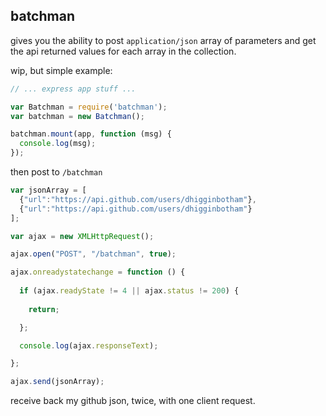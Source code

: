 ## batchman
gives you the ability to post `application/json` array of parameters and get the api returned values for each array in the collection. 

wip, but simple example:

```js
// ... express app stuff ...

var Batchman = require('batchman');
var batchman = new Batchman();

batchman.mount(app, function (msg) {
  console.log(msg);
});
```

then post to `/batchman`

```js
var jsonArray = [
  {"url":"https://api.github.com/users/dhigginbotham"},
  {"url":"https://api.github.com/users/dhigginbotham"}
];

var ajax = new XMLHttpRequest();

ajax.open("POST", "/batchman", true);

ajax.onreadystatechange = function () {
  
  if (ajax.readyState != 4 || ajax.status != 200) {
    
    return;

  };

  console.log(ajax.responseText);

};

ajax.send(jsonArray);
```

receive back my github json, twice, with one client request.